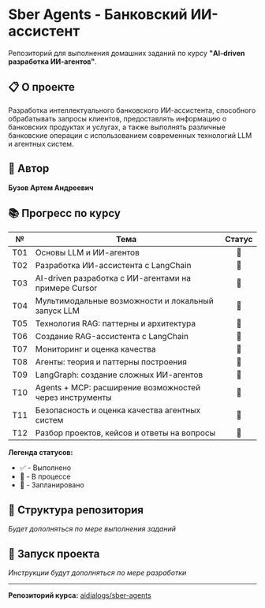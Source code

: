 # Sber Agents - Банковский ИИ-ассистент

Репозиторий для выполнения домашних заданий по курсу **"AI-driven разработка ИИ-агентов"**.

## 📋 О проекте

Разработка интеллектуального банковского ИИ-ассистента, способного обрабатывать запросы клиентов, предоставлять информацию о банковских продуктах и услугах, а также выполнять различные банковские операции с использованием современных технологий LLM и агентных систем.

## 👤 Автор

**Бузов Артем Андреевич**

## 📚 Прогресс по курсу

| № | Тема | Статус |
|---|------|:------:|
| Т01 | Основы LLM и ИИ-агентов | 🔲 |
| Т02 | Разработка ИИ-ассистента с LangChain | 🔲 |
| Т03 | AI-driven разработка с ИИ-агентами на примере Cursor | 🔲 |
| Т04 | Мультимодальные возможности и локальный запуск LLM | 🔲 |
| Т05 | Технология RAG: паттерны и архитектура | 🔲 |
| Т06 | Создание RAG-ассистента с LangChain | 🔲 |
| Т07 | Мониторинг и оценка качества | 🔲 |
| Т08 | Агенты: теория и паттерны построения | 🔲 |
| Т09 | LangGraph: создание сложных ИИ-агентов | 🔲 |
| Т10 | Agents + MCP: расширение возможностей через инструменты | 🔲 |
| Т11 | Безопасность и оценка качества агентных систем | 🔲 |
| Т12 | Разбор проектов, кейсов и ответы на вопросы | 🔲 |

**Легенда статусов:**
- ✅ - Выполнено
- 🔄 - В процессе
- 🔲 - Запланировано

## 📁 Структура репозитория

*Будет дополняться по мере выполнения заданий*

## 🚀 Запуск проекта

*Инструкции будут дополняться по мере разработки*

---

**Репозиторий курса:** [aidialogs/sber-agents](https://github.com/aidialogs/sber-agents)
